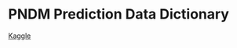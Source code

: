# PNDM Prediction Data Dictionary

[Kaggle](https://www.kaggle.com/datasets/slmsshk/pndm-prediction-dataset)